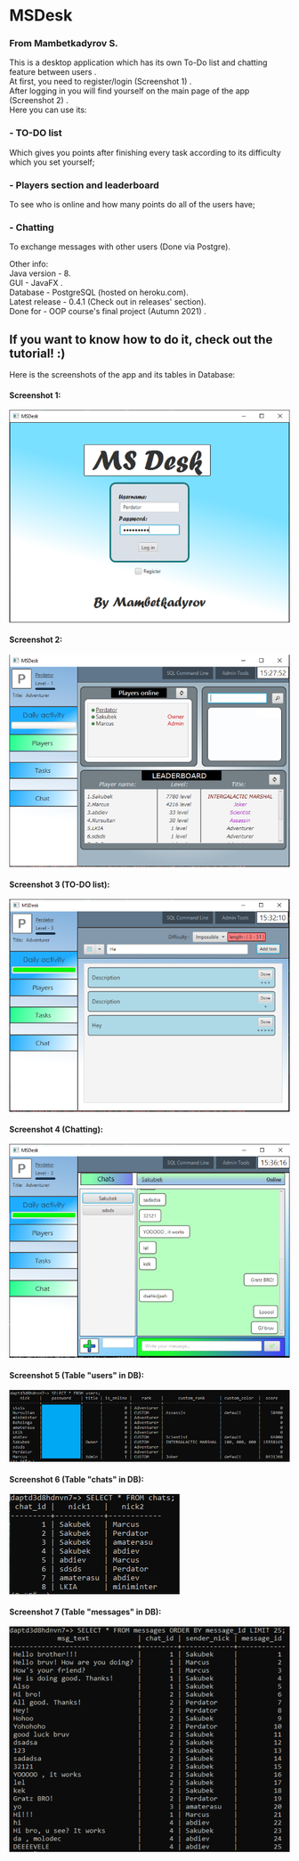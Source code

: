 # MSDesk
### From Mambetkadyrov S.

This is a desktop application which has its own To-Do list and chatting feature between users . <br>
At first, you need to register/login (Screenshot 1) .<br>
After logging in you will find yourself on the main page of the app (Screenshot 2) .<br> 
Here you can use its: <br> 
### - TO-DO list 
Which gives you points after finishing every task according to its difficulty which you set yourself; <br>
### - Players section and leaderboard  
To see who is online and how many points do all of the users have; <br>
### - Chatting 
To exchange messages with other users (Done via Postgre). <br>

Other info:<br>
Java version - 8.<br>
GUI - JavaFX .<bR>
Database - PostgreSQL (hosted on heroku.com). <br>
Latest release - 0.4.1 (Check out in releases' section). <br>
Done for - OOP course's final project (Autumn 2021) .

## If you want to know how to do it, check out the tutorial! :) 

Here is the screenshots of the app and its tables in Database:<br>
#### Screenshot 1:<br>
![Screenshot 1](https://github.com/Sakubek1337/MsDesk/blob/main/screenshots/sc2.PNG)<br>
#### Screenshot 2:<br>
![Screenshot 2](https://github.com/Sakubek1337/MsDesk/blob/main/screenshots/sc7.png)<br>
#### Screenshot 3 (TO-DO list):<br>
![Screenshot 3](https://github.com/Sakubek1337/MsDesk/blob/main/screenshots/sc3.PNG)<br>
#### Screenshot 4 (Chatting):<br>
![Screenshot 4](https://github.com/Sakubek1337/MsDesk/blob/main/screenshots/sc4.PNG)<br>
#### Screenshot 5 (Table "users" in DB):<br>
![Screenshot 5](https://github.com/Sakubek1337/MsDesk/blob/main/screenshots/sc6.png)<br>
#### Screenshot 6 (Table "chats" in DB):<br>
![Screenshot 6](https://github.com/Sakubek1337/MsDesk/blob/main/screenshots/sc5.PNG)<br>
#### Screenshot 7 (Table "messages" in DB):<br>
![Screenshot 7](https://github.com/Sakubek1337/MsDesk/blob/main/screenshots/sc1.PNG)<br>
 
